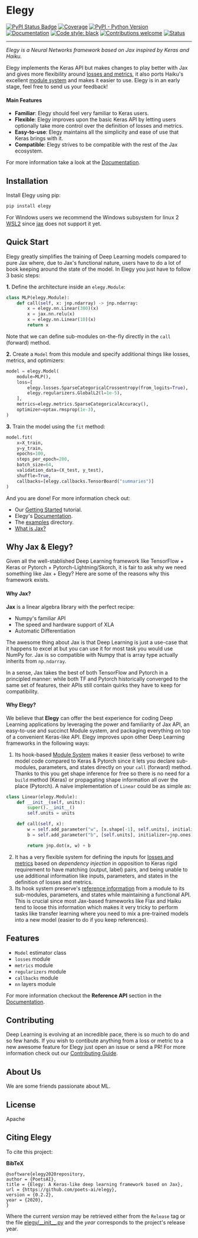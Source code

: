 # Elegy

[![PyPI Status Badge](https://badge.fury.io/py/elegy.svg)](https://pypi.org/project/elegy/)
[![Coverage](https://img.shields.io/codecov/c/github/poets-ai/elegy?color=%2334D058)](https://codecov.io/gh/poets-ai/elegy)
[![PyPI - Python Version](https://img.shields.io/pypi/pyversions/elegy)](https://pypi.org/project/elegy/)
[![Documentation](https://img.shields.io/badge/api-reference-blue.svg)](https://poets-ai.github.io/elegy/)
[![Code style: black](https://img.shields.io/badge/code%20style-black-000000.svg)](https://github.com/psf/black)
[![Contributions welcome](https://img.shields.io/badge/contributions-welcome-brightgreen.svg?style=flat)](https://github.com/poets-ai/elegy/issues)
[![Status](https://github.com/poets-ai/elegy/workflows/GitHub%20CI/badge.svg)](https://github.com/poets-ai/elegy/actions?query=workflow%3A"GitHub+CI")

-----------------

_Elegy is a Neural Networks framework based on Jax inspired by Keras and Haiku._  

Elegy implements the Keras API but makes changes to play better with Jax and gives more flexibility around [losses and metrics](https://poets-ai.github.io/elegy/guides/modules-losses-metrics/), it also ports Haiku's excellent [module system](https://poets-ai.github.io/elegy/guides/module-system/) and makes it easier to use. Elegy is in an early stage, feel free to send us your feedback!

#### Main Features

* **Familiar**: Elegy should feel very familiar to Keras users.
* **Flexible**: Elegy improves upon the basic Keras API by letting users optionally take more control over the definition of losses and metrics.
* **Easy-to-use**: Elegy maintains all the simplicity and ease of use that Keras brings with it.
* **Compatible**: Elegy strives to be compatible with the rest of the Jax ecosystem.

For more information take a look at the [Documentation](https://poets-ai.github.io/elegy).

## Installation

Install Elegy using pip:
```bash
pip install elegy
```

For Windows users we recommend the Windows subsystem for linux 2 [WSL2](https://docs.microsoft.com/es-es/windows/wsl/install-win10?redirectedfrom=MSDN) since [jax](https://github.com/google/jax/issues/438) does not support it yet.

## Quick Start
Elegy greatly simplifies the training of Deep Learning models compared to pure Jax where, due to Jax's functional nature, users have to do a lot of book keeping around the state of the model. In Elegy you just have to follow 3 basic steps:

**1.** Define the architecture inside an `elegy.Module`:
```python
class MLP(elegy.Module):
    def call(self, x: jnp.ndarray) -> jnp.ndarray:
        x = elegy.nn.Linear(300)(x)
        x = jax.nn.relu(x)
        x = elegy.nn.Linear(10)(x)
        return x
```
Note that we can define sub-modules on-the-fly directly in the `call` (forward) method.

**2.** Create a `Model` from this module and specify additional things like losses, metrics, and optimizers:
```python
model = elegy.Model(
    module=MLP(),
    loss=[
        elegy.losses.SparseCategoricalCrossentropy(from_logits=True),
        elegy.regularizers.GlobalL2(l=1e-5),
    ],
    metrics=elegy.metrics.SparseCategoricalAccuracy(),
    optimizer=optax.rmsprop(1e-3),
)
```
**3.** Train the model using the `fit` method:
```python
model.fit(
    x=X_train,
    y=y_train,
    epochs=100,
    steps_per_epoch=200,
    batch_size=64,
    validation_data=(X_test, y_test),
    shuffle=True,
    callbacks=[elegy.callbacks.TensorBoard("summaries")]
)
```

And you are done! For more information check out:


* Our [Getting Started](https://poets-ai.github.io/elegy/getting-started/) tutorial.
* Elegy's [Documentation](https://poets-ai.github.io/elegy).
* The [examples](https://github.com/poets-ai/elegy/tree/master/examples) directory.
* [What is Jax?](https://github.com/google/jax#what-is-jax)

## Why Jax & Elegy?

Given all the well-stablished Deep Learning framework like TensorFlow + Keras or Pytorch + Pytorch-Lightning/Skorch, it is fair to ask why we need something like Jax + Elegy? Here are some of the reasons why this framework exists.

#### Why Jax?

**Jax** is a linear algebra library with the perfect recipe:
* Numpy's familiar API
* The speed and hardware support of XLA
* Automatic Differentiation

The awesome thing about Jax is that Deep Learning is just a use-case that it happens to excel at but you can use it for most task you would use NumPy for. Jax is so compatible with Numpy that is array type actually inherits from `np.ndarray`.

In a sense, Jax takes the best of both TensorFlow and Pytorch in a principled manner: while both TF and Pytorch historically converged to the same set of features, their APIs still contain quirks they have to keep for compatibility.

#### Why Elegy?

We believe that **Elegy** can offer the best experience for coding Deep Learning applications by leveraging the power and familiarity of Jax API, an easy-to-use and succinct Module system, and packaging everything on top of a convenient Keras-like API. Elegy improves upon other Deep Learning frameworks in the following ways:

1. Its hook-based [Module System](https://poets-ai.github.io/elegy/guides/module-system/) makes it easier (less verbose) to write model code compared to Keras & Pytorch since it lets you declare sub-modules, parameters, and states directly on your `call` (forward) method. Thanks to this you get shape inference for free so there is no need for a `build` method (Keras) or propagating shape information all over the place (Pytorch). A naive implementation of `Linear` could be as simple as:

```python
class Linear(elegy.Module):
    def __init__(self, units):
        super().__init__()
        self.units = units

    def call(self, x):
        w = self.add_parameter("w", [x.shape[-1], self.units], initializer=jnp.ones)
        b = self.add_parameter("b", [self.units], initializer=jnp.ones)

        return jnp.dot(x, w) + b
```
2. It has a very flexible system for defining the inputs for [losses and metrics](https://poets-ai.github.io/elegy/guides/modules-losses-metrics/) based on _dependency injection_ in opposition to Keras rigid requirement to have matching (output, label) pairs, and being unable to use additional information like inputs, parameters, and states in the definition of losses and metrics. 
3. Its hook system preserve's [reference information](https://poets-ai.github.io/elegy/guides/module-system/) from a module to its sub-modules, parameters, and states while maintaining a functional API. This is crucial since most Jax-based frameworks like Flax and Haiku tend to loose this information which makes it very tricky to perform tasks like transfer learning where you need to mix a pre-trained models into a new model (easier to do if you keep references).

## Features
* `Model` estimator class
* `losses` module
* `metrics` module
* `regularizers` module
* `callbacks` module
* `nn` layers module

For more information checkout the **Reference API** section in the [Documentation](https://poets-ai.github.io/elegy).

## Contributing
Deep Learning is evolving at an incredible pace, there is so much to do and so few hands. If you wish to contibute anything from a loss or metric to a new awesome feature for Elegy just open an issue or send a PR! For more information check out our [Contributing Guide](https://poets-ai.github.io/elegy/guides/contributing).

## About Us
We are some friends passionate about ML.

## License
Apache

## Citing Elegy

To cite this project:

**BibTeX**

```
@software{elegy2020repository,
author = {PoetsAI},
title = {Elegy: A Keras-like deep learning framework based on Jax},
url = {https://github.com/poets-ai/elegy},
version = {0.2.2},
year = {2020},
}
```

Where the current *version* may be retrieved either from the `Release` tag or the file [elegy/\_\_init\_\_.py](https://github.com/poets-ai/elegy/blob/master/elegy/__init__.py) and the *year* corresponds to the project's release year.